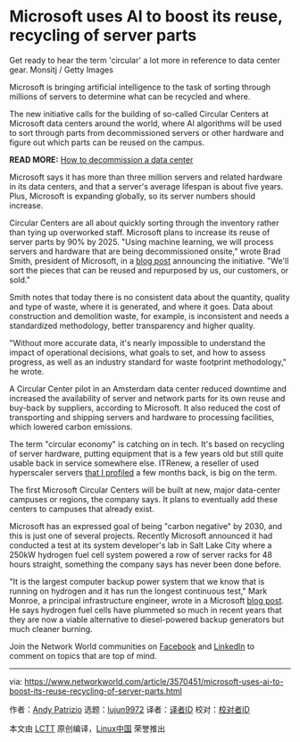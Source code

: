 [#]: collector: (lujun9972)
[#]: translator: (geekpi)
[#]: reviewer: ( )
[#]: publisher: ( )
[#]: url: ( )
[#]: subject: (Microsoft uses AI to boost its reuse, recycling of server parts)
[#]: via: (https://www.networkworld.com/article/3570451/microsoft-uses-ai-to-boost-its-reuse-recycling-of-server-parts.html)
[#]: author: (Andy Patrizio https://www.networkworld.com/author/Andy-Patrizio/)

Microsoft uses AI to boost its reuse, recycling of server parts
======
Get ready to hear the term 'circular' a lot more in reference to data center gear.
Monsitj / Getty Images

Microsoft is bringing artificial intelligence to the task of sorting through millions of servers to determine what can be recycled and where.

The new initiative calls for the building of so-called Circular Centers at Microsoft data centers around the world, where AI algorithms will be used to sort through parts from decommissioned servers or other hardware and figure out which parts can be reused on the campus.

**READ MORE:** [How to decommission a data center][1]

Microsoft says it has more than three million servers and related hardware in its data centers, and that a server's average lifespan is about five years. Plus, Microsoft is expanding globally, so its server numbers should increase.

Circular Centers are all about quickly sorting through the inventory rather than tying up overworked staff. Microsoft plans to increase its reuse of server parts by 90% by 2025. "Using machine learning, we will process servers and hardware that are being decommissioned onsite," wrote Brad Smith, president of Microsoft, in a [blog post][2] announcing the initiative. "We'll sort the pieces that can be reused and repurposed by us, our customers, or sold."

Smith notes that today there is no consistent data about the quantity, quality and type of waste, where it is generated, and where it goes. Data about construction and demolition waste, for example, is inconsistent and needs a standardized methodology, better transparency and higher quality.

"Without more accurate data, it's nearly impossible to understand the impact of operational decisions, what goals to set, and how to assess progress, as well as an industry standard for waste footprint methodology," he wrote.

A Circular Center pilot in an Amsterdam data center reduced downtime and increased the availability of server and network parts for its own reuse and buy-back by suppliers, according to Microsoft. It also reduced the cost of transporting and shipping servers and hardware to processing facilities, which lowered carbon emissions.

The term "circular economy" is catching on in tech. It's based on recycling of server hardware, putting equipment that is a few years old but still quite usable back in service somewhere else. ITRenew, a reseller of used hyperscaler servers [that I profiled][3] a few months back, is big on the term.

The first Microsoft Circular Centers will be built at new, major data-center campuses or regions, the company says. It plans to eventually add these centers to campuses that already exist.

Microsoft has an expressed goal of being "carbon negative" by 2030, and this is just one of several projects. Recently Microsoft announced it had conducted a test at its system developer's lab in Salt Lake City where a 250kW hydrogen fuel cell system powered a row of server racks for 48 hours straight, something the company says has never been done before.

"It is the largest computer backup power system that we know that is running on hydrogen and it has run the longest continuous test," Mark Monroe, a principal infrastructure engineer, wrote in a Microsoft [blog post][4]. He says hydrogen fuel cells have plummeted so much in recent years that they are now a viable alternative to diesel-powered backup generators but much cleaner burning.

Join the Network World communities on [Facebook][5] and [LinkedIn][6] to comment on topics that are top of mind.

--------------------------------------------------------------------------------

via: https://www.networkworld.com/article/3570451/microsoft-uses-ai-to-boost-its-reuse-recycling-of-server-parts.html

作者：[Andy Patrizio][a]
选题：[lujun9972][b]
译者：[译者ID](https://github.com/译者ID)
校对：[校对者ID](https://github.com/校对者ID)

本文由 [LCTT](https://github.com/LCTT/TranslateProject) 原创编译，[Linux中国](https://linux.cn/) 荣誉推出

[a]: https://www.networkworld.com/author/Andy-Patrizio/
[b]: https://github.com/lujun9972
[1]: https://www.networkworld.com/article/3439917/how-to-decommission-a-data-center.html
[2]: https://blogs.microsoft.com/blog/2020/08/04/microsoft-direct-operations-products-and-packaging-to-be-zero-waste-by-2030/
[3]: https://www.networkworld.com/article/3543810/for-sale-used-low-mileage-hyperscaler-servers.html
[4]: https://news.microsoft.com/innovation-stories/hydrogen-datacenters/
[5]: https://www.facebook.com/NetworkWorld/
[6]: https://www.linkedin.com/company/network-world

